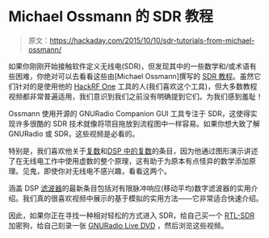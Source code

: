# Michael Ossmann 的 SDR 教程

> 原文：<https://hackaday.com/2015/10/10/sdr-tutorials-from-michael-ossmann/>

如果你刚刚开始接触软件定义无线电(SDR)，但发现其中的一些数学和/或术语有些困难，你绝对可以去看看这些由[Michael Ossmann]撰写的 [SDR 教程](http://greatscottgadgets.com/sdr/)。虽然它们针对的是使用他的 [HackRF One](http://greatscottgadgets.com/hackrf/) 工具的人(我们喜欢这个工具)，但大多数教程视频都非常普遍适用，我们意识到我们之前没有明确提到它们。为我们感到羞耻！

Ossmann 使用开源的 GNURadio Companion GUI 工具专注于 SDR，这使得实现许多很酷的 SDR 技术就像将项目拖放到流程图中一样容易。如果你想大致了解 GNURadio 或 SDR，这些视频是必看的。

特别是，我们喜欢他关于[复数](http://greatscottgadgets.com/sdr/6)和[DSP 中的复数](http://greatscottgadgets.com/sdr/7)的条目，因为他通过图形演示讲述了在无线电工作中使用虚数的整个原理，这有助于为原本有点怪异的数学添加原理。见鬼，即使你对无线电不感兴趣，看看这两个。

涵盖 DSP [滤波器](http://greatscottgadgets.com/sdr/10)的最新条目包括对有限脉冲响应(移动平均)数字滤波器的实用介绍。我们真的很喜欢视频中展示的基于模拟的实用方法——它非常适合快速介绍。

因此，如果你正在寻找一种相对轻松的方式进入 SDR，给自己买一个 [RTL-SDR](http://hackaday.com/?s=rtl-sdr) 加密狗，给自己刻录一张 [GNURadio Live DVD](https://gnuradio.org/redmine/projects/gnuradio/wiki/GNURadioLiveDVD) ，然后浏览这些视频。